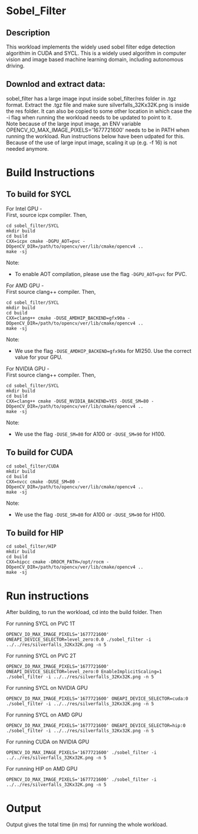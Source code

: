 # Sobel_Filter

## Description
This workload implements the widely used sobel filter edge detection algorithim in CUDA and SYCL. This is a widely used
algorithm in computer vision and image based machine learning domain, including autonomous driving.

## Downlod and extract data:
sobel_filter has a large image input inside sobel_filter/res folder in .tgz format. Extract the .tgz file and make sure silverfalls_32Kx32K.png is inside the res folder. It can also be copied to some other location in which case the -i flag when running the workload needs to be updated to point to it.  
Note because of the large input image, an ENV variable OPENCV_IO_MAX_IMAGE_PIXELS='1677721600' needs to be in PATH when running the workload. Run instructions below have been udpated for this. Because of the use of large input image, scaling it up (e.g. -f 16) is not needed anymore.
# Build Instructions

## To build for SYCL

For Intel GPU -  
First, source icpx compiler. Then,

```
cd sobel_filter/SYCL
mkdir build
cd build
CXX=icpx cmake -DGPU_AOT=pvc -DOpenCV_DIR=/path/to/opencv/ver/lib/cmake/opencv4 ..
make -sj
```
Note:
- To enable AOT compilation, please use the flag `-DGPU_AOT=pvc` for PVC.

For AMD GPU -  
First source clang++ compiler. Then,
```
cd sobel_filter/SYCL
mkdir build
cd build
CXX=clang++ cmake -DUSE_AMDHIP_BACKEND=gfx90a -DOpenCV_DIR=/path/to/opencv/ver/lib/cmake/opencv4 ..
make -sj
```
Note:
- We use the flag `-DUSE_AMDHIP_BACKEND=gfx90a` for MI250. Use the correct value for your GPU.

For NVIDIA GPU -  
First source clang++ compiler. Then,
```
cd sobel_filter/SYCL
mkdir build
cd build
CXX=clang++ cmake -DUSE_NVIDIA_BACKEND=YES -DUSE_SM=80 -DOpenCV_DIR=/path/to/opencv/ver/lib/cmake/opencv4 ..
make -sj
```
Note:
- We use the flag `-DUSE_SM=80` for A100 or `-DUSE_SM=90` for H100.

## To build for CUDA

```
cd sobel_filter/CUDA
mkdir build
cd build
CXX=nvcc cmake -DUSE_SM=80 -DOpenCV_DIR=/path/to/opencv/ver/lib/cmake/opencv4 ..
make -sj
```

Note:
- We use the flag `-DUSE_SM=80` for A100 or `-DUSE_SM=90` for H100.

## To build for HIP

```
cd sobel_filter/HIP
mkdir build
cd build
CXX=hipcc cmake -DROCM_PATH=/opt/rocm -DOpenCV_DIR=/path/to/opencv/ver/lib/cmake/opencv4 ..
make -sj
```

# Run instructions

After building, to run the workload, cd into the build folder. Then

For running SYCL on PVC 1T
```
OPENCV_IO_MAX_IMAGE_PIXELS='1677721600' ONEAPI_DEVICE_SELECTOR=level_zero:0.0 ./sobel_filter -i ../../res/silverfalls_32Kx32K.png -n 5
```
For running SYCL on PVC 2T
```
OPENCV_IO_MAX_IMAGE_PIXELS='1677721600' ONEAPI_DEVICE_SELECTOR=level_zero:0 EnableImplicitScaling=1 ./sobel_filter -i ../../res/silverfalls_32Kx32K.png -n 5
```
For running SYCL on NVIDIA GPU
```
OPENCV_IO_MAX_IMAGE_PIXELS='1677721600' ONEAPI_DEVICE_SELECTOR=cuda:0 ./sobel_filter -i ../../res/silverfalls_32Kx32K.png -n 5
```
For running SYCL on AMD GPU
```
OPENCV_IO_MAX_IMAGE_PIXELS='1677721600' ONEAPI_DEVICE_SELECTOR=hip:0 ./sobel_filter -i ../../res/silverfalls_32Kx32K.png -n 5
```
For running CUDA on NVIDIA GPU
```
OPENCV_IO_MAX_IMAGE_PIXELS='1677721600' ./sobel_filter -i ../../res/silverfalls_32Kx32K.png -n 5
```
For running HIP on AMD GPU
```
OPENCV_IO_MAX_IMAGE_PIXELS='1677721600' ./sobel_filter -i ../../res/silverfalls_32Kx32K.png -n 5
```

# Output

Output gives the total time (in ms) for running the whole workload.
